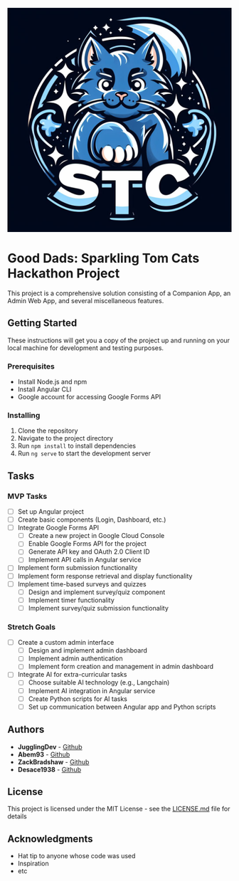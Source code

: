 ![stc](stc.jpg)

# Good Dads: Sparkling Tom Cats Hackathon Project

This project is a comprehensive solution consisting of a Companion App, an Admin Web App, and several miscellaneous features. 

## Getting Started

These instructions will get you a copy of the project up and running on your local machine for development and testing purposes.

### Prerequisites

- Install Node.js and npm
- Install Angular CLI
- Google account for accessing Google Forms API

### Installing

1. Clone the repository
2. Navigate to the project directory
3. Run `npm install` to install dependencies
4. Run `ng serve` to start the development server

## Tasks

### MVP Tasks

- [ ] Set up Angular project
- [ ] Create basic components (Login, Dashboard, etc.)
- [ ] Integrate Google Forms API
    - [ ] Create a new project in Google Cloud Console
    - [ ] Enable Google Forms API for the project
    - [ ] Generate API key and OAuth 2.0 Client ID
    - [ ] Implement API calls in Angular service
- [ ] Implement form submission functionality
- [ ] Implement form response retrieval and display functionality
- [ ] Implement time-based surveys and quizzes
    - [ ] Design and implement survey/quiz component
    - [ ] Implement timer functionality
    - [ ] Implement survey/quiz submission functionality

### Stretch Goals

- [ ] Create a custom admin interface
    - [ ] Design and implement admin dashboard
    - [ ] Implement admin authentication
    - [ ] Implement form creation and management in admin dashboard
- [ ] Integrate AI for extra-curricular tasks
    - [ ] Choose suitable AI technology (e.g., Langchain)
    - [ ] Implement AI integration in Angular service
    - [ ] Create Python scripts for AI tasks
    - [ ] Set up communication between Angular app and Python scripts

## Authors

* **JugglingDev** - [Github](https://github.com/jugglingdev)
* **Abem93** - [Github](https://github.com/abem93)
* **ZackBradshaw** - [Github](https://github.com/ZackBradshaw)
* **Desace1938** - [Github](https://github.com/Desace1938)

## License

This project is licensed under the MIT License - see the [LICENSE.md](LICENSE.md) file for details

## Acknowledgments

* Hat tip to anyone whose code was used
* Inspiration
* etc
